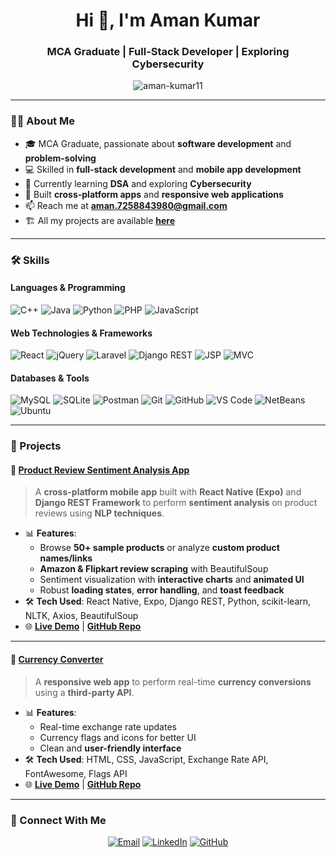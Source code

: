 <h1 align="center">Hi 👋, I'm Aman Kumar</h1>
<h3 align="center">MCA Graduate | Full-Stack Developer | Exploring Cybersecurity</h3>

<p align="center">
  <img src="https://komarev.com/ghpvc/?username=aman-kumar11&label=Profile%20views&color=0e75b6&style=flat" alt="aman-kumar11" />
</p>

---

### 👨‍💻 About Me  
- 🎓 MCA Graduate, passionate about **software development** and **problem-solving**  
- 💻 Skilled in **full-stack development** and **mobile app development**  
- 🌱 Currently learning **DSA** and exploring **Cybersecurity**  
- 🚀 Built **cross-platform apps** and **responsive web applications**  
- 📫 Reach me at **aman.7258843980@gmail.com**  
- 🏗️ All my projects are available [**here**](https://github.com/aman-kumar11?tab=repositories)

---

### 🛠️ Skills  

#### **Languages & Programming**
![C++](https://img.shields.io/badge/C++-00599C?style=flat&logo=c%2B%2B&logoColor=white)
![Java](https://img.shields.io/badge/Java-ED8B00?style=flat&logo=java&logoColor=white)
![Python](https://img.shields.io/badge/Python-3776AB?style=flat&logo=python&logoColor=white)
![PHP](https://img.shields.io/badge/PHP-777BB4?style=flat&logo=php&logoColor=white)
![JavaScript](https://img.shields.io/badge/JavaScript-F7DF1E?style=flat&logo=javascript&logoColor=black)

#### **Web Technologies & Frameworks**
![React](https://img.shields.io/badge/React-20232A?style=flat&logo=react&logoColor=61DAFB)
![jQuery](https://img.shields.io/badge/jQuery-0769AD?style=flat&logo=jquery&logoColor=white)
![Laravel](https://img.shields.io/badge/Laravel-FF2D20?style=flat&logo=laravel&logoColor=white)
![Django REST](https://img.shields.io/badge/Django_REST-092E20?style=flat&logo=django&logoColor=white)
![JSP](https://img.shields.io/badge/JSP-007396?style=flat&logo=java&logoColor=white)
![MVC](https://img.shields.io/badge/MVC-4285F4?style=flat&logo=google&logoColor=white)

#### **Databases & Tools**
![MySQL](https://img.shields.io/badge/MySQL-4479A1?style=flat&logo=mysql&logoColor=white)
![SQLite](https://img.shields.io/badge/SQLite-07405E?style=flat&logo=sqlite&logoColor=white)
![Postman](https://img.shields.io/badge/Postman-FF6C37?style=flat&logo=postman&logoColor=white)
![Git](https://img.shields.io/badge/Git-F05032?style=flat&logo=git&logoColor=white)
![GitHub](https://img.shields.io/badge/GitHub-100000?style=flat&logo=github&logoColor=white)
![VS Code](https://img.shields.io/badge/VS_Code-007ACC?style=flat&logo=visual-studio-code&logoColor=white)
![NetBeans](https://img.shields.io/badge/NetBeans-1B6AC6?style=flat&logo=apache-netbeans-ide&logoColor=white)
![Ubuntu](https://img.shields.io/badge/Ubuntu-E95420?style=flat&logo=ubuntu&logoColor=white)

---

### 🚀 Projects  

#### 📌 [Product Review Sentiment Analysis App](https://github.com/aman-kumar11/productReviewSentimentApp)
> A **cross-platform mobile app** built with **React Native (Expo)** and **Django REST Framework** to perform **sentiment analysis** on product reviews using **NLP techniques**.  
- 📊 **Features**:
  - Browse **50+ sample products** or analyze **custom product names/links**
  - **Amazon & Flipkart review scraping** with BeautifulSoup
  - Sentiment visualization with **interactive charts** and **animated UI**
  - Robust **loading states**, **error handling**, and **toast feedback**
- 🛠 **Tech Used**: React Native, Expo, Django REST, Python, scikit-learn, NLTK, Axios, BeautifulSoup  
- 🌐 [**Live Demo**](https://product-review-sentiment-analysis.vercel.app/) | [**GitHub Repo**](https://github.com/aman-kumar11/productReviewSentimentApp)

---

#### 📌 [Currency Converter](https://github.com/aman-kumar11/currency-converter)
> A **responsive web app** to perform real-time **currency conversions** using a **third-party API**.  
- 📊 **Features**:
  - Real-time exchange rate updates
  - Currency flags and icons for better UI
  - Clean and **user-friendly interface**
- 🛠 **Tech Used**: HTML, CSS, JavaScript, Exchange Rate API, FontAwesome, Flags API  
- 🌐 [**Live Demo**](https://aman-kumar11.github.io/currency-converter/) | [**GitHub Repo**](https://github.com/aman-kumar11/currency-converter)

---

### 🤝 Connect With Me  

<p align="center">
  <a href="mailto:aman.7258843980@gmail.com"><img src="https://img.shields.io/badge/Email-D14836?style=flat&logo=gmail&logoColor=white" alt="Email"/></a>
  <a href="https://www.linkedin.com/in/aman-kumar-192894300/?trk=opento_sprofile_topcard"><img src="https://img.shields.io/badge/LinkedIn-0077B5?style=flat&logo=linkedin&logoColor=white" alt="LinkedIn"/></a>
  <a href="https://github.com/aman-kumar11"><img src="https://img.shields.io/badge/GitHub-100000?style=flat&logo=github&logoColor=white" alt="GitHub"/></a>
</p>
